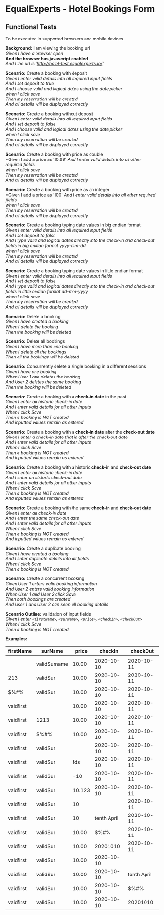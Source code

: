# EqualExperts - Hotel Bookings Form

## Functional Tests

To be executed in supported browsers and mobile devices.

**Background:** I am viewing the booking url <br>
*Given I have a browser open* <br>
**And the browser has javascript enabled** <br>
*And I the url is 'http://hotel-test.equalexperts.io/'* <br>

**Scenario:** Create a booking with deposit<br>
*Given I enter valid details into all required input fields* <br>
*And I set deposit to true* <br>
*And I choose valid and logical dates using the date picker* <br>
*when I click save* <br>
*Then my reservation will be created* <br>
*And all details will be displayed correctly*<br>

**Scenario:** Create a booking without deposit<br>
*Given I enter valid details into all required input fields* <br>
*And I set deposit to false* <br>
*And I choose valid and logical dates using the date picker* <br>
*when I click save* <br>
*Then my reservation will be created* <br>
*And all details will be displayed correctly*<br>

**Scenario:** Create a booking with price as double<br>
*Given I add a price as '10.99'
*And I enter valid details into all other required fields* <br>
*when I click save* <br>
*Then my reservation will be created* <br>
*And all details will be displayed correctly*<br>

**Scenario:** Create a booking with price as an integer<br>
*Given I add a price as '100'
*And I enter valid details into all other required fields* <br>
*when I click save* <br>
*Then my reservation will be created* <br>
*And all details will be displayed correctly*<br>

**Scenario:** Create a booking typing date values in big endian format <br>
*Given I enter valid details into all required input fields* <br>
*And I set deposit to false* <br>
*And I type valid and logical dates directly into the check-in and check-out fields in big endian format yyyy-mm-dd* <br>
*when I click save* <br>
*Then my reservation will be created* <br>
*And all details will be displayed correctly*<br>

**Scenario:** Create a booking typing date values in little endian format <br>
*Given I enter valid details into all required input fields* <br>
*And I set deposit to false* <br>
*And I type valid and logical dates directly into the check-in and check-out fields in little endian format dd-mm-yyyy* <br>
*when I click save* <br>
*Then my reservation will be created* <br>
*And all details will be displayed correctly*<br>

**Scenario:** Delete a booking <br>
*Given I have created a booking* <br>
*When I delete the booking* <br>
*Then the booking will be deleted* <br>

**Scenario:** Delete all bookings <br>
*Given I have more than one booking* <br>
*When I delete all the bookings* <br>
*Then all the bookings will be deleted* <br>

**Scenario:** Concurrently delete a single booking in a different sessions<br>
*Given I have one booking* <br>
*When User 1 one deletes the booking* <br>
*And User 2 deletes the same booking* <br>
*Then the booking will be deleted* <br>

**Scenario:** Create a booking with a **check-in date** in the past <br>
*Given I enter an historic check-in date* <br>
*And I enter valid details for all other inputs* <br>
*When I click Save* <br>
*Then a booking is NOT created* <br>
*And inputted values remain as entered* <br>

**Scenario:** Create a booking with a **check-in date** after the **check-out date** <br>
*Given I enter a check-in date that is after the check-out date* <br>
*And I enter valid details for all other inputs* <br>
*When I click Save* <br>
*Then a booking is NOT created* <br>
*And inputted values remain as entered* <br>

**Scenario:** Create a booking with a historic **check-in** and **check-out date** <br>
*Given I enter an historic check-in date* <br>
*And I enter an historic check-out date* <br>
*And I enter valid details for all other inputs* <br>
*When I click Save* <br>
*Then a booking is NOT created* <br>
*And inputted values remain as entered* <br>

**Scenario:** Create a booking with the same **check-in** and **check-out date** <br>
*Given I enter an check-in date* <br>
*And I enter the same check-out date* <br>
*And I enter valid details for all other inputs* <br>
*When I click Save* <br>
*Then a booking is NOT created* <br>
*And inputted values remain as entered* <br>

**Scenario:** Create a duplicate booking <br>
*Given I have created a booking* <br>
*And I enter duplicate details into all fields* <br>
*When I click Save* <br>
*Then a booking is NOT created* <br>

**Scenario:** Create a concurrent booking <br>
*Given User 1 enters valid booking information* <br>
*And User 2 enters valid booking information* <br>
*When User 1 and User 2 click Save* <br>
*Then both bookings are created* <br>
*And User 1 and User 2 can seen all booking details* <br>

**Scenario Outline:** validation of input fields <br>
*Given I enter `<firstName>`, `<surName>`, `<price>`, `<checkIn>`, `<checkOut>`* <br>
*When I click Save* <br>
*Then a booking is NOT created* <br>

**Examples:** <br>

 firstName | surName | price | checkIn | checkOut 
  --- | --- | ---| ---  | --- 
|           |  |  |  | | 
|           | validSurname | 10.00 | 2020-10-10 | 2020-10-11 | 
| 213       | validSur    | 10.00 | 2020-10-10 | 2020-10-11 | 
| $%#%      | validSur    | 10.00 | 2020-10-10 | 2020-10-11 | 
| vaidfirst |              | 10.00 | 2020-10-10 | 2020-10-11 |
| vaidfirst |       1213   | 10.00 | 2020-10-10 | 2020-10-11 |
| vaidfirst |   $%#%  | 10.00 | 2020-10-10 | 2020-10-11 |
| vaidfirst |   validSur  |  | 2020-10-10 | 2020-10-11 |
| vaidfirst |   validSur  | fds | 2020-10-10 | 2020-10-11 |
| vaidfirst |   validSur  | -10 | 2020-10-10 | 2020-10-11 |
| vaidfirst |   validSur  | 10.123 | 2020-10-10 | 2020-10-11 |
| vaidfirst |   validSur  | 10  |  | 2020-10-11 |
| vaidfirst |   validSur | 10   | tenth April  | 2020-10-11 |
| vaidfirst |   validSur | 10.00   | $%#%  | 2020-10-11 |
| vaidfirst |   validSur | 10.00   | 20201010 | 2020-10-11 |
| vaidfirst |   validSur | 10.00   | 2020-10-10  |  |
| vaidfirst |   validSur | 10.00   | 2020-10-10  | tenth April |
| vaidfirst |   validSur | 10.00   | 2020-10-10  | $%#%       |
| vaidfirst |   validSur | 10.00   | 2020-10-10  | 20201010      |










